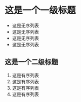 # 这是一个一级标题

- 这是无序列表
- 这是无序列表
- 这是无序列表
- 这是无序列表

## 这是一个二级标题

1. 这是有序列表
2. 这是有序列表
3. 这是有序列表
4. 这是有序列表
